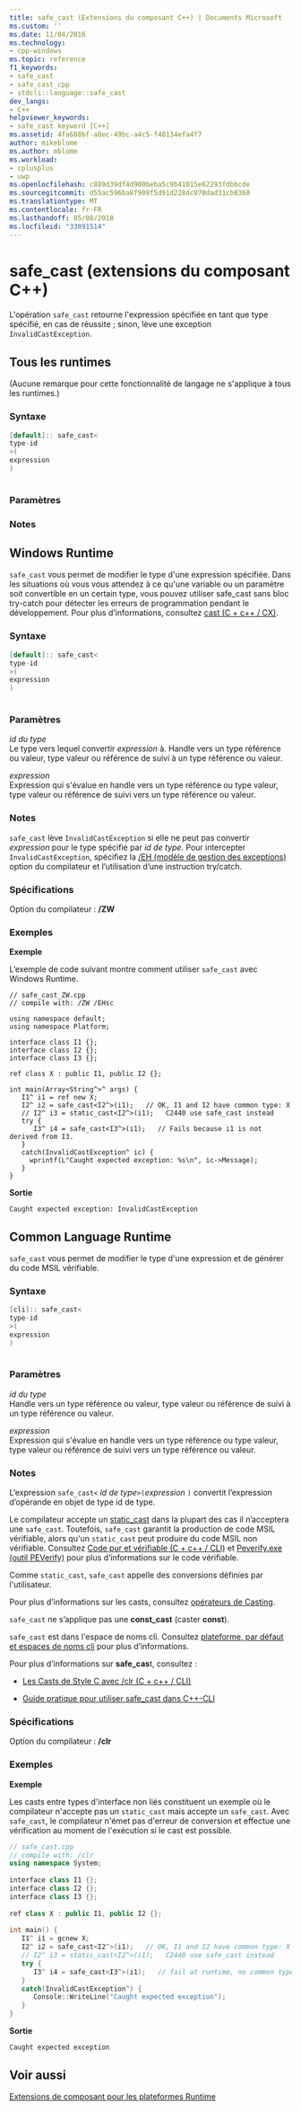 ```yaml
---
title: safe_cast (Extensions du composant C++) | Documents Microsoft
ms.custom: ''
ms.date: 11/04/2016
ms.technology:
- cpp-windows
ms.topic: reference
f1_keywords:
- safe_cast
- safe_cast_cpp
- stdcli::language::safe_cast
dev_langs:
- C++
helpviewer_keywords:
- safe_cast keyword [C++]
ms.assetid: 4fa688bf-a8ec-49bc-a4c5-f48134efa4f7
author: mikeblome
ms.author: mblome
ms.workload:
- cplusplus
- uwp
ms.openlocfilehash: c889d39df4d900beba5c9b41015e62293fdbbcde
ms.sourcegitcommit: d55ac596ba8f908f5d91d228dc070dad31cb8360
ms.translationtype: MT
ms.contentlocale: fr-FR
ms.lasthandoff: 05/08/2018
ms.locfileid: "33891514"
---
```

# <a name="safecast-c-component-extensions"></a>safe_cast (extensions du composant C++)
L'opération `safe_cast` retourne l'expression spécifiée en tant que type spécifié, en cas de réussite ; sinon, lève une exception `InvalidCastException`.  
  
## <a name="all-runtimes"></a>Tous les runtimes  
 (Aucune remarque pour cette fonctionnalité de langage ne s'applique à tous les runtimes.)  
  
### <a name="syntax"></a>Syntaxe  
  
```cpp  
[default]:: safe_cast<  
type-id  
>(  
expression  
)  
  
```  
  
### <a name="parameters"></a>Paramètres  
  
### <a name="remarks"></a>Notes  
  
## <a name="windows-runtime"></a>Windows Runtime  
 `safe_cast` vous permet de modifier le type d'une expression spécifiée. Dans les situations où vous vous attendez à ce qu'une variable ou un paramètre soit convertible en un certain type, vous pouvez utiliser safe_cast sans bloc try-catch pour détecter les erreurs de programmation pendant le développement. Pour plus d’informations, consultez [cast (C + c++ / CX)](http://msdn.microsoft.com/library/windows/apps/hh755802.aspx).  
  
### <a name="syntax"></a>Syntaxe  
  
```cpp  
[default]:: safe_cast<  
type-id  
>(  
expression  
)  
  
```  
  
### <a name="parameters"></a>Paramètres  
 *id du type*  
 Le type vers lequel convertir *expression* à. Handle vers un type référence ou valeur, type valeur ou référence de suivi à un type référence ou valeur.  
  
 *expression*  
 Expression qui s'évalue en handle vers un type référence ou type valeur, type valeur ou référence de suivi vers un type référence ou valeur.  
  
### <a name="remarks"></a>Notes  
 `safe_cast` lève `InvalidCastException` si elle ne peut pas convertir *expression* pour le type spécifié par *id de type*. Pour intercepter `InvalidCastException`, spécifiez la [/EH (modèle de gestion des exceptions)](../build/reference/eh-exception-handling-model.md) option du compilateur et l’utilisation d’une instruction try/catch.  
  
### <a name="requirements"></a>Spécifications  
 Option du compilateur : **/ZW**  
  
### <a name="examples"></a>Exemples  
 **Exemple**  
  
 L’exemple de code suivant montre comment utiliser `safe_cast` avec Windows Runtime.  
  
```cpp#  
// safe_cast_ZW.cpp  
// compile with: /ZW /EHsc  
  
using namespace default;  
using namespace Platform;  
  
interface class I1 {};  
interface class I2 {};  
interface class I3 {};  
  
ref class X : public I1, public I2 {};  
  
int main(Array<String^>^ args) {  
   I1^ i1 = ref new X;  
   I2^ i2 = safe_cast<I2^>(i1);   // OK, I1 and I2 have common type: X  
   // I2^ i3 = static_cast<I2^>(i1);   C2440 use safe_cast instead  
   try {  
      I3^ i4 = safe_cast<I3^>(i1);   // Fails because i1 is not derived from I3.  
   }   
   catch(InvalidCastException^ ic) {  
     wprintf(L"Caught expected exception: %s\n", ic->Message);  
   }  
}  
```  
  
 **Sortie**  
  
```Output  
Caught expected exception: InvalidCastException  
```  
  
## <a name="common-language-runtime"></a>Common Language Runtime 
 `safe_cast` vous permet de modifier le type d'une expression et de générer du code MSIL vérifiable.  
  
### <a name="syntax"></a>Syntaxe  
  
```cpp  
[cli]:: safe_cast<  
type-id  
>(  
expression  
)  
  
```  
  
### <a name="parameters"></a>Paramètres  
 *id du type*  
 Handle vers un type référence ou valeur, type valeur ou référence de suivi à un type référence ou valeur.  
  
 *expression*  
 Expression qui s'évalue en handle vers un type référence ou type valeur, type valeur ou référence de suivi vers un type référence ou valeur.  
  
### <a name="remarks"></a>Notes  
 L’expression `safe_cast<` *id de type*`>(`*expression* `)` convertit l’expression d’opérande en objet de type id de type.  
  
 Le compilateur accepte un [static_cast](../cpp/static-cast-operator.md) dans la plupart des cas il n’acceptera une `safe_cast`.  Toutefois, `safe_cast` garantit la production de code MSIL vérifiable, alors qu'un `static_cast` peut produire du code MSIL non vérifiable.  Consultez [Code pur et vérifiable (C + c++ / CLI)](../dotnet/pure-and-verifiable-code-cpp-cli.md) et [Peverify.exe (outil PEVerify)](/dotnet/framework/tools/peverify-exe-peverify-tool) pour plus d’informations sur le code vérifiable.  
  
 Comme `static_cast`, `safe_cast` appelle des conversions définies par l'utilisateur.  
  
 Pour plus d’informations sur les casts, consultez [opérateurs de Casting](../cpp/casting-operators.md).  
  
 `safe_cast` ne s’applique pas une **const_cast** (caster **const**).  
  
 `safe_cast` est dans l'espace de noms cli.  Consultez [plateforme, par défaut et espaces de noms cli](../windows/platform-default-and-cli-namespaces-cpp-component-extensions.md) pour plus d’informations.  
  
 Pour plus d’informations sur **safe_cas**t, consultez :  
  
-   [Les Casts de Style C avec /clr (C + c++ / CLI)](../windows/c-style-casts-with-clr-cpp-cli.md)  
  
-   [Guide pratique pour utiliser safe_cast dans C++-CLI](../dotnet/how-to-use-safe-cast-in-cpp-cli.md)  

### <a name="requirements"></a>Spécifications  
 Option du compilateur : **/clr**  
  
### <a name="examples"></a>Exemples  
 **Exemple**  
  
 Les casts entre types d'interface non liés constituent un exemple où le compilateur n'accepte pas un `static_cast` mais accepte un `safe_cast`.  Avec `safe_cast`, le compilateur n'émet pas d'erreur de conversion et effectue une vérification au moment de l'exécution si le cast est possible.  
  
```cpp  
// safe_cast.cpp  
// compile with: /clr  
using namespace System;  
  
interface class I1 {};  
interface class I2 {};  
interface class I3 {};  
  
ref class X : public I1, public I2 {};  
  
int main() {  
   I1^ i1 = gcnew X;  
   I2^ i2 = safe_cast<I2^>(i1);   // OK, I1 and I2 have common type: X  
   // I2^ i3 = static_cast<I2^>(i1);   C2440 use safe_cast instead  
   try {  
      I3^ i4 = safe_cast<I3^>(i1);   // fail at runtime, no common type  
   }   
   catch(InvalidCastException^) {  
      Console::WriteLine("Caught expected exception");  
   }  
}  
```  
  
 **Sortie**  
  
```Output  
Caught expected exception  
```  
  
## <a name="see-also"></a>Voir aussi  
 [Extensions de composant pour les plateformes Runtime](../windows/component-extensions-for-runtime-platforms.md)